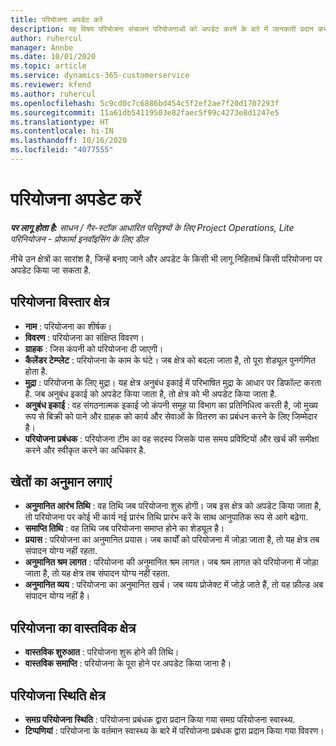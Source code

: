```yaml
---
title: परियोजना अपडेट करें
description: यह विषय परियोजना संचालन परियोजनाओं को अपडेट करने के बारे में जानकारी प्रदान करता है।
author: ruhercul
manager: Annbe
ms.date: 10/01/2020
ms.topic: article
ms.service: dynamics-365-customerservice
ms.reviewer: kfend
ms.author: ruhercul
ms.openlocfilehash: 5c9cd0c7c6886bd454c5f2ef2ae7f20d1707293f
ms.sourcegitcommit: 11a61db54119503e82faec5f99c4273e8d1247e5
ms.translationtype: HT
ms.contentlocale: hi-IN
ms.lasthandoff: 10/16/2020
ms.locfileid: "4077555"
---
```

# <a name="update-a-project"></a>परियोजना अपडेट करें

_**पर लागू होता है:** साधन / गैर-स्टॉक आधारित परिदृश्यों के लिए Project Operations, Lite परिनियोजन - प्रोफार्मा इनवॉइसिंग के लिए डील_

नीचे उन क्षेत्रों का सारांश है, जिन्हें बनाए जाने और अपडेट के किसी भी लागू निहितार्थ किसी परियोजना पर अपडेट किया जा सकता है.

## <a name="project-detail-fields"></a>परियोजना विस्तार क्षेत्र

- **नाम** : परियोजना का शीर्षक।
- **विवरण** : परियोजना का संक्षिप्त विवरण।
- **ग्राहक** : जिस कंपनी को परियोजना दी जाएगी।
- **कैलेंडर टेम्प्लेट** : परियोजना के काम के घंटे। जब क्षेत्र को बदला जाता है, तो पूरा शेड्यूल पुनर्गणित होता है.
- **मुद्रा** : परियोजना के लिए मुद्रा। यह क्षेत्र अनुबंध इकाई में परिभाषित मुद्रा के आधार पर डिफॉल्ट करता है. जब अनुबंध इकाई को अपडेट किया जाता है, तो क्षेत्र को भी अपडेट किया जाता है.
- **अनुबंध इकाई** : वह संगठनात्मक इकाई जो कंपनी समूह या विभाग का प्रतिनिधित्व करती है, जो मुख्य रूप से बिक्री को पाने और ग्राहक को कार्य और सेवाओं के वितरण का प्रबंधन करने के लिए जिम्मेदार है। 
- **परियोजना प्रबंधक** : परियोजना टीम का वह सदस्य जिसके पास समय प्रविष्टियों और खर्च की समीक्षा करने और स्वीकृत करने का अधिकार है.

## <a name="estimate-fields"></a>खेतों का अनुमान लगाएं

- **अनुमानित आरंभ तिथि** : वह तिथि जब परियोजना शुरू होगी। जब इस क्षेत्र को अपडेट किया जाता है, तो परियोजना पर कोई भी कार्य नई प्रारंभ तिथि प्रारंभ करें के साथ आनुपातिक रूप से आगे बढ़ेगा.
- **समाप्ति तिथि** : वह तिथि जब परियोजना समाप्त होने का शेड्यूल है।
- **प्रयास** : परियोजना का अनुमानित प्रयास। जब कार्यों को परियोजना में जोड़ा जाता है, तो यह क्षेत्र तब संपादन योग्य नहीं रहता.
- **अनुमानित श्रम लागत** : परियोजना की अनुमानित श्रम लागत। जब श्रम लागत को परियोजना में जोड़ा जाता है, तो यह क्षेत्र तब संपादन योग्य नहीं रहता.
- **अनुमानित व्यय** : परियोजना का अनुमानित खर्च। जब व्यय प्रोजेक्ट में जोड़े जाते हैं, तो यह फ़ील्ड अब संपादन योग्य नहीं है।

## <a name="project-actual-fields"></a>परियोजना का वास्तविक क्षेत्र
- **वास्तविक शुरुआत** : परियोजना शुरू होने की तिथि।
- **वास्तविक समाप्ति** : परियोजना के पूरा होने पर अपडेट किया जाना है।

## <a name="project-status-fields"></a>परियोजना स्थिति क्षेत्र

- **समग्र परियोजना स्थिति** : परियोजना प्रबंधक द्वारा प्रदान किया गया समग्र परियोजना स्वास्थ्य.
- **टिप्पणियां** : परियोजना के वर्तमान स्वास्थ्य के बारे में परियोजना प्रबंधक द्वारा प्रदान किया गया विवरण।

